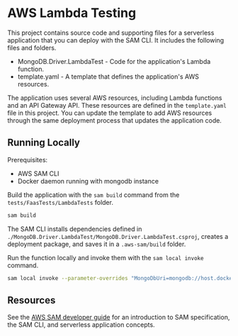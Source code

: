 # AWS Lambda Testing

This project contains source code and supporting files for a serverless application that you can deploy with the SAM CLI. It includes the following files and folders.

- MongoDB.Driver.LambdaTest - Code for the application's Lambda function.
- template.yaml - A template that defines the application's AWS resources.

The application uses several AWS resources, including Lambda functions and an API Gateway API. These resources are defined in the `template.yaml` file in this project. You can update the template to add AWS resources through the same deployment process that updates the application code.

## Running Locally

Prerequisites:

- AWS SAM CLI
- Docker daemon running with mongodb instance

Build the application with the `sam build` command from the `tests/FaasTests/LambdaTests` folder.

```bash
sam build
```

The SAM CLI installs dependencies defined in `./MongoDB.Driver.LambdaTest/MongoDB.Driver.LambdaTest.csproj`, creates a deployment package, and saves it in a `.aws-sam/build` folder.

Run the function locally and invoke them with the `sam local invoke` command.

```bash
sam local invoke --parameter-overrides "MongoDbUri=mongodb://host.docker.internal:27017"
```

## Resources

See the [AWS SAM developer guide](https://docs.aws.amazon.com/serverless-application-model/latest/developerguide/what-is-sam.html) for an introduction to SAM specification, the SAM CLI, and serverless application concepts.
